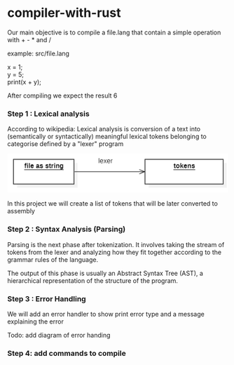 # compiler-with-rust
<p> Our main objective is to compile a file.lang that contain a simple operation with + - * and / </p>
 <p> example: src/file.lang </p>
<p>
x = 1; <br>
y = 5; <br>
print(x + y); <br>
</p>

<p> After compiling we expect the result 6 </p>
 <h3>Step 1 : Lexical analysis</h3>
 <p>According to wikipedia: Lexical analysis is conversion of a text into (semantically or syntactically) meaningful lexical tokens belonging to categorise defined by a "lexer" program </p>

 ![img.png](img.png) 

In this project we will create a list of tokens that will be later converted to assembly

<h3>Step 2 : Syntax Analysis (Parsing)  </h3>
<p>Parsing is the next phase after tokenization. It involves taking the stream of tokens from the lexer and analyzing how they fit together according to the grammar rules of the language.</p>
<p>The output of this phase is usually an Abstract Syntax Tree (AST), a hierarchical representation of the structure of the program.</p>

<h3> Step 3 : Error Handling</h3>
 <p>We will add an error handler to show print error type and a message explaining the error</p>
 <p>Todo: add diagram of error handing </p>

<h3> Step 4: add commands to compile</h3>